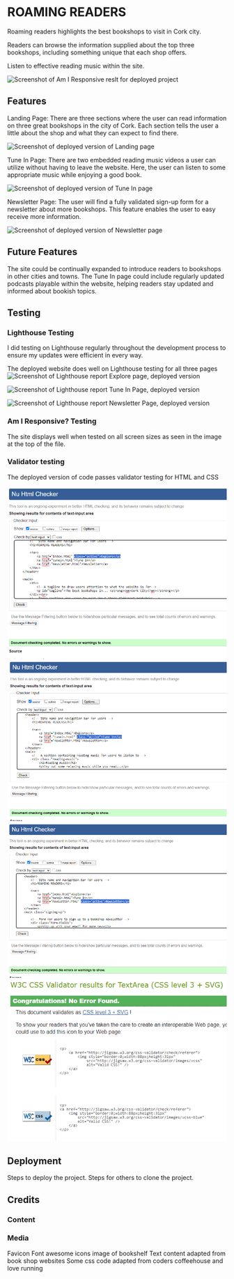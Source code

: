 # ROAMING READERS
Roaming readers highlights the best bookshops to visit in Cork city. 

Readers can browse the information supplied about the top three bookshops, including something unique that each shop offers.

Listen to effective reading music within the site.

![Screenshot of Am I Responsive reslt for deployed project]() 
## Features

Landing Page: There are three sections where the user can read information on three great bookshops in the city of Cork. Each section tells the user a little about the shop and what they can expect to find there.

![Screenshot of deployed version of Landing page]()

Tune In Page: There are two embedded reading music videos a user can utilize without having to leave the website. Here, the user can listen to some appropriate music while enjoying a good book.

![Screenshot of deployed version of Tune In page]()

Newsletter Page: The user will find a fully validated sign-up form for a newsletter about more bookshops. This feature enables the user to easy receive more information.

![Screenshot of deployed version of Newsletter page]()

## Future Features 
The site could be continually expanded to introduce readers to bookshops in other cities and towns. 
The Tune In page could include regularly updated podcasts playable within the website, helping readers stay updated and informed about bookish topics.

## Testing 
### Lighthouse Testing
I did testing on Lighthouse regularly throughout the development process to ensure my updates were efficient in every way.

The deployed website does well on Lighthouse testing for all three pages
![Screenshot of Lighthouse report Explore page, deployed version]()

![Screenshot of Lighthouse report Tune In Page, deployed version]()

![Screenshot of Lighthouse report Newsletter Page, deployed version]()

### Am I Responsive? Testing
The site displays well when tested on all screen sizes as seen in the image at the top of the file.

### Validator testing
The deployed version of code passes validator testing for HTML and CSS

![Explore page html validation](/assets/images/explore-page-html-validation.png)
![Tune In page html validation](/assets/images/tune-in-page-html-validation.png)
![Newsletter page html validation](/assets/images/newsletter-page-html-validation.png)
![CSS Validation](/assets/images/css-validation.png)

## Deployment
Steps to deploy the project.
Steps for others to clone the project.

## Credits
### Content
### Media
Favicon
Font awesome icons
image of bookshelf
Text content adapted from book shop websites
Some css code adapted from coders coffeehouse and love running